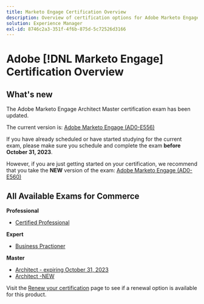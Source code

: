 ```yaml
---
title: Marketo Engage Certification Overview
description: Overview of certification options for Adobe Marketo Engage
solution: Experience Manager
exl-id: 8746c2a3-351f-4f6b-875d-5c72526d3166
---
```

# Adobe [!DNL Marketo Engage] Certification Overview

## What's new

The Adobe Marketo Engage Architect Master certification exam has been updated. 

The current version is: [Adobe Marketo Engage (AD0-E556)](/help/certifications/ame/ame-m-architect.md)

If you have already scheduled or have started studying for the current exam, please make sure you schedule and complete the exam **before October 31, 2023**. 

However, if you are just getting started on your certification, we recommend that you take the **NEW** version of the exam: [Adobe Marketo Engage (AD0-E560)](/help/certifications/ame/ame-m-architect-23-08.md)

## All Available Exams for Commerce

**Professional**

* [Certified Professional](/help/certifications/ame/ame-p.md) <!--AD0-E555-->

**Expert**

* [Business Practioner](/help/certifications/ame/ame-e-business.md) <!--AD0-E559-->

**Master**

* [Architect - expiring October 31, 2023](/help/certifications/ame/ame-m-architect.md) <!--AD0-E556-->
* [Architect -NEW](/help/certifications/ame/ame-m-architect-23-08.md) <!--AD0-E560-->

Visit the [Renew your certification](/help/certifications/renew.md) page to see if a renewal option is available for this product.
